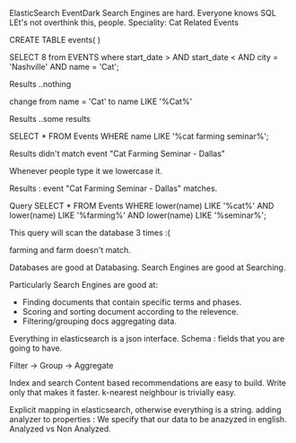 ElasticSearch
EventDark
Search Engines are hard.
Everyone knows SQL
LEt's not overthink this, people.
Speciality:
Cat Related Events

CREATE TABLE events(
)

SELECT 8 from EVENTS
where start_date > AND start_date < 
AND city = 'Nashville'
AND name = 'Cat';

Results   ..nothing

change from name = 'Cat' to name LIKE '%Cat%'

Results   ..some results


SELECT * FROM Events 
WHERE name LIKE '%cat farming seminar%';

Results didn't match event "Cat Farming Seminar - Dallas"

 Whenever people type it we lowercase it.

Results : event "Cat Farming Seminar - Dallas" matches.


Query 
SELECT * FROM Events 
WHERE lower(name) LIKE '%cat%'
AND lower(name) LIKE '%farming%'
AND lower(name) LIKE '%seminar%';

This query will scan the database 3 times :(

farming and farm doesn't match.

Databases are good at Databasing.
Search Engines are good at Searching.

Particularly Search Engines are good at:
- Finding documents that contain specific terms and phases.
- Scoring and sorting document according to the relevence.
- Filtering/grouping docs aggregating data.

Everything in elasticsearch is a json interface.
Schema : fields that you are going to have.

Filter -> Group -> Aggregate

Index and search 
Content based recommendations are easy to build.
Write only that makes it faster.
k-nearest neighbour is trivially easy.

Explicit mapping in elasticsearch, otherwise everything is a string.
adding analyzer to properties :
We specify that our data to be anazyzed in english.
Analyzed vs Non Analyzed.
 